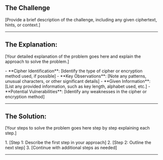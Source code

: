 ## The Challenge

[Provide a brief description of the challenge, including any given ciphertext, hints, or context.]

---
## The Explanation:

[Your detailed explanation of the problem goes here and explain the approach to solve the problem.]

<analysis>
- **Cipher Identification**: [Identify the type of cipher or encryption method used, if possible]
- **Key Observations**: [Note any patterns, unusual characters, or other significant details]
- **Given Information**: [List any provided information, such as key length, alphabet used, etc.]
- **Potential Vulnerabilities**: [Identify any weaknesses in the cipher or encryption method]
</analysis>

---
## The Solution:

[Your steps to solve the problem goes here step by step explaining each step.]

<approach>
1. [Step 1: Describe the first step in your approach]
2. [Step 2: Outline the next step]
3. [Continue with additional steps as needed]
</approach>


---